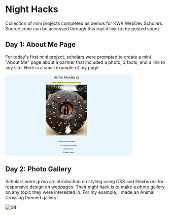 # Night Hacks
Collection of mini projects completed as demos for KWK WebDev Scholars. Source code can be accessed through this repl.it link (to be posted soon)

## Day 1: About Me Page 
For today's first mini project, scholars were prompted to create a mini "About Me" page about a partner that included a photo, 3 facts, and a link to any site. Here is a small example of my page.

<img align = "center" src = "https://github.com/mpara0/kwk-miniprojects/blob/master/day%201.png" width=400> </img>

## Day 2: Photo Gallery
Scholars were given an introduction on styling using CSS and Flexboxes for responsive design on webpages. Their night hack is to make a photo gallery on any topic they were interested in. For my example, I made an Animal Crossing themed gallery!

![Gif](https://giphy.com/gifs/TdtrpjRTTPZTouULhD) 
